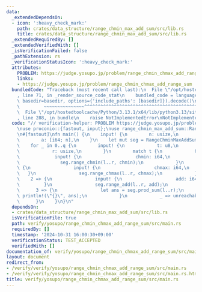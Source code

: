 ```yaml
---
data:
  _extendedDependsOn:
  - icon: ':heavy_check_mark:'
    path: crates/data_structure/range_chmin_max_add_sum/src/lib.rs
    title: crates/data_structure/range_chmin_max_add_sum/src/lib.rs
  _extendedRequiredBy: []
  _extendedVerifiedWith: []
  _isVerificationFailed: false
  _pathExtension: rs
  _verificationStatusIcon: ':heavy_check_mark:'
  attributes:
    PROBLEM: https://judge.yosupo.jp/problem/range_chmin_chmax_add_range_sum
    links:
    - https://judge.yosupo.jp/problem/range_chmin_chmax_add_range_sum
  bundledCode: "Traceback (most recent call last):\n  File \"/opt/hostedtoolcache/Python/3.13.1/x64/lib/python3.13/site-packages/onlinejudge_verify/documentation/build.py\"\
    , line 71, in _render_source_code_stat\n    bundled_code = language.bundle(stat.path,\
    \ basedir=basedir, options={'include_paths': [basedir]}).decode()\n          \
    \         ~~~~~~~~~~~~~~~^^^^^^^^^^^^^^^^^^^^^^^^^^^^^^^^^^^^^^^^^^^^^^^^^^^^^^^^^^^^^^^^^^\n\
    \  File \"/opt/hostedtoolcache/Python/3.13.1/x64/lib/python3.13/site-packages/onlinejudge_verify/languages/rust.py\"\
    , line 288, in bundle\n    raise NotImplementedError\nNotImplementedError\n"
  code: "// verification-helper: PROBLEM https://judge.yosupo.jp/problem/range_chmin_chmax_add_range_sum\n\
    \nuse proconio::{fastout, input};\nuse range_chmin_max_add_sum::RangeChminMaxAddSum;\n\
    \n#[fastout]\nfn main() {\n    input! {\n        n: usize,\n        q: usize,\n\
    \        a: [i64; n],\n    }\n    let mut seg = RangeChminMaxAddSum::from(a);\n\
    \    for _ in 0..q {\n        input! {\n            t: u8,\n            l: usize,\n\
    \            r: usize,\n        }\n        match t {\n            0 => {\n   \
    \             input! {\n                    chmin: i64,\n                }\n \
    \               seg.range_chmin(l..r, chmin);\n            }\n            1 =>\
    \ {\n                input! {\n                    chmax: i64,\n             \
    \   }\n                seg.range_chmax(l..r, chmax);\n            }\n        \
    \    2 => {\n                input! {\n                    add: i64,\n       \
    \         }\n                seg.range_add(l..r, add);\n            }\n      \
    \      3 => {\n                let ans = seg.prod_sum(l..r);\n               \
    \ println!(\"{}\", ans);\n            }\n            _ => unreachable!(),\n  \
    \      }\n    }\n}\n"
  dependsOn:
  - crates/data_structure/range_chmin_max_add_sum/src/lib.rs
  isVerificationFile: true
  path: verify/yosupo/range_chmin_chmax_add_range_sum/src/main.rs
  requiredBy: []
  timestamp: '2024-10-31 16:00:30+09:00'
  verificationStatus: TEST_ACCEPTED
  verifiedWith: []
documentation_of: verify/yosupo/range_chmin_chmax_add_range_sum/src/main.rs
layout: document
redirect_from:
- /verify/verify/yosupo/range_chmin_chmax_add_range_sum/src/main.rs
- /verify/verify/yosupo/range_chmin_chmax_add_range_sum/src/main.rs.html
title: verify/yosupo/range_chmin_chmax_add_range_sum/src/main.rs
---
```

